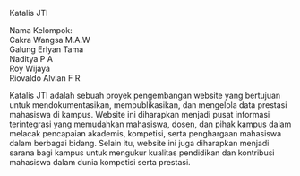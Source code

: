 Katalis JTI

Nama Kelompok:<br>
Cakra Wangsa M.A.W <br>
Galung Erlyan Tama<br>
Naditya P A<br>
Roy Wijaya<br>
Riovaldo Alvian F R

Katalis JTI adalah sebuah proyek pengembangan website yang bertujuan untuk mendokumentasikan, mempublikasikan, dan mengelola data prestasi mahasiswa di kampus. Website ini diharapkan menjadi pusat informasi terintegrasi yang memudahkan mahasiswa, dosen, dan pihak kampus dalam melacak pencapaian akademis, kompetisi, serta penghargaan mahasiswa dalam berbagai bidang. Selain itu, website ini juga diharapkan menjadi sarana bagi kampus untuk mengukur kualitas pendidikan dan kontribusi mahasiswa dalam dunia kompetisi serta prestasi.
